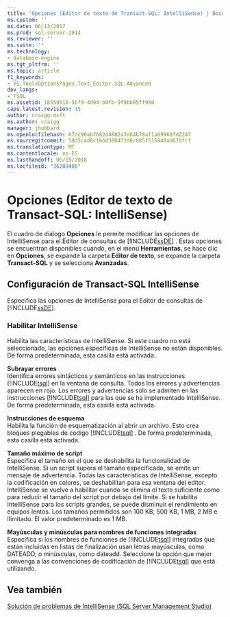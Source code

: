 ```yaml
---
title: 'Opciones (Editor de texto de Transact-SQL: IntelliSense) | Documentos de Microsoft'
ms.custom: ''
ms.date: 06/13/2017
ms.prod: sql-server-2014
ms.reviewer: ''
ms.suite: ''
ms.technology:
- database-engine
ms.tgt_pltfrm: ''
ms.topic: article
f1_keywords:
- VS.ToolsOptionsPages.Text_Editor.SQL.Advanced
dev_langs:
- TSQL
ms.assetid: 1855d916-5bf9-4d94-b0fb-9f9bb05ff950
caps.latest.revision: 15
author: craigg-msft
ms.author: craigg
manager: jhubbard
ms.openlocfilehash: 67dc90ab7682d4882a3d64b78af1a69968fd2247
ms.sourcegitcommit: 5dd5cad0c1bbd308471d6c885f516948ad67dfcf
ms.translationtype: MT
ms.contentlocale: es-ES
ms.lasthandoff: 06/19/2018
ms.locfileid: "36203466"
---
```

# <a name="options-text-editor-transact-sql-intellisense"></a>Opciones (Editor de texto de Transact-SQL: IntelliSense)
  El cuadro de diálogo **Opciones** le permite modificar las opciones de IntelliSense para el Editor de consultas de [!INCLUDE[ssDE](../includes/ssde-md.md)] . Estas opciones se encuentran disponibles cuando, en el menú **Herramientas**, se hace clic en **Opciones**, se expande la carpeta **Editor de texto**, se expande la carpeta **Transact-SQL** y se selecciona **Avanzadas**.  
  
## <a name="transact-sql-intellisense-settings"></a>Configuración de Transact-SQL IntelliSense  
 Especifica las opciones de IntelliSense para el Editor de consultas de [!INCLUDE[ssDE](../includes/ssde-md.md)].  
  
### <a name="enable-intellisense"></a>Habilitar IntelliSense  
 Habilita las características de IntelliSense. Si este cuadro no está seleccionado, las opciones específicas de IntelliSense no están disponibles. De forma predeterminada, esta casilla está activada.  
  
 **Subrayar errores**  
 Identifica errores sintácticos y semánticos en las instrucciones [!INCLUDE[tsql](../includes/tsql-md.md)] en la ventana de consulta. Todos los errores y advertencias aparecen en rojo. Los errores y advertencias solo se admiten en las instrucciones [!INCLUDE[tsql](../includes/tsql-md.md)] para las que se ha implementado IntelliSense. De forma predeterminada, esta casilla está activada.  
  
 **Instrucciones de esquema**  
 Habilita la función de esquematización al abrir un archivo. Esto crea bloques plegables de código [!INCLUDE[tsql](../includes/tsql-md.md)] . De forma predeterminada, esta casilla está activada.  
  
 **Tamaño máximo de script**  
 Especifica el tamaño en el que se deshabilita la funcionalidad de IntelliSense. Si un script supera el tamaño especificado, se emite un mensaje de advertencia. Todas las características de IntelliSense, excepto la codificación en colores, se deshabilitan para esa ventana del editor. IntelliSense se vuelve a habilitar cuando se elimina el texto suficiente como para reducir el tamaño del script por debajo del límite. Si se habilita IntelliSense para los scripts grandes, se puede disminuir el rendimiento en equipos lentos. Los tamaños permitidos son 100 KB, 500 KB, 1 MB, 2 MB e Ilimitado. El valor predeterminado es 1 MB.  
  
 **Mayúsculas y minúsculas para nombres de funciones integradas**  
 Especifica si los nombres de funciones de [!INCLUDE[tsql](../includes/tsql-md.md)] integradas que están incluidas en listas de finalización usan letras mayúsculas, como DATEADD, o minúsculas, como dateadd. Seleccione la opción que mejor convenga a las convenciones de codificación de [!INCLUDE[tsql](../includes/tsql-md.md)] que está utilizando.  
  
## <a name="see-also"></a>Vea también  
 [Solución de problemas de IntelliSense &#40;SQL Server Management Studio&#41;](../relational-databases/scripting/troubleshooting-intellisense.md)  
  
  